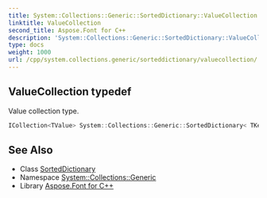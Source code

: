 ```yaml
---
title: System::Collections::Generic::SortedDictionary::ValueCollection typedef
linktitle: ValueCollection
second_title: Aspose.Font for C++
description: 'System::Collections::Generic::SortedDictionary::ValueCollection typedef. Value collection type in C++.'
type: docs
weight: 1000
url: /cpp/system.collections.generic/sorteddictionary/valuecollection/
---
```

## ValueCollection typedef


Value collection type.

```cpp
ICollection<TValue> System::Collections::Generic::SortedDictionary< TKey, TValue >::ValueCollection
```

## See Also

* Class [SortedDictionary](../)
* Namespace [System::Collections::Generic](../../)
* Library [Aspose.Font for C++](../../../)
